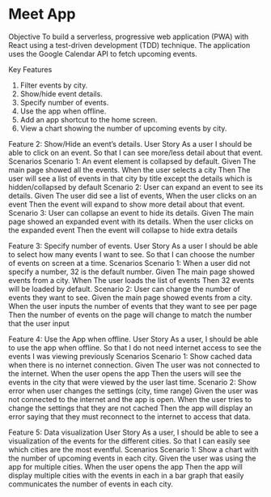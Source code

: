 
# Meet App

Objective
To build a serverless, progressive web application (PWA) with React using a test-driven
development (TDD) technique. The application uses the Google Calendar API to fetch
upcoming events.

Key Features
1. Filter events by city.
2. Show/hide event details.
3. Specify number of events.
4. Use the app when offline.
5. Add an app shortcut to the home screen.
6. View a chart showing the number of upcoming events by city.

Feature 2: Show/Hide an event’s details. User Story
As a user
I should be able to click on an event.
So that I can see more/less detail about that event.
Scenarios
Scenario 1: An event element is collapsed by default.
Given The main page showed all the events.
When the user selects a city
Then The user will see a list of events in that city by title except the details which is hidden/collapsed by default
Scenario 2: User can expand an event to see its details.
Given The user did see a list of events,
When the user clicks on an event
Then the event will expand to show more detail about that event.
Scenario 3: User can collapse an event to hide its details.
Given The main page showed an expanded event with its details. When the user clicks on the expanded event
Then the event will collapse to hide extra details

Feature 3: Specify number of events. User Story
As a user
I should be able to select how many events I want to see.
So that I can choose the number of events on screen at a time.
Scenarios
Scenario 1: When a user did not specify a number, 32 is the default number.
Given The main page showed events from a city. When The user loads the list of events
Then 32 events will be loaded by default.
Scenario 2: User can change the number of events they want to see.
Given the main page showed events from a city.
When the user inputs the number of events that they want to see per page
Then the number of events on the page will change to match the number that the user input
 
Feature 4: Use the App when offline. User Story
As a user,
I should be able to use the app when offline.
So that I do not need internet access to see the events I was viewing previously
Scenarios
Scenario 1: Show cached data when there is no internet connection.
Given The user was not connected to the internet.
When the user opens the app
Then the users will see the events in the city that were viewed by the user last time.
Scenario 2: Show error when user changes the settings (city, time range)
Given the user was not connected to the internet and the app is open.
When the user tries to change the settings that they are not cached
Then the app will display an error saying that they must reconnect to the internet to access that data.

Feature 5: Data visualization User Story
As a user,
I should be able to see a visualization of the events for the different cities. So that I can easily see which cities are the most eventful.
Scenarios
Scenario 1: Show a chart with the number of upcoming events in each city.
Given the user was using the app for multiple cities.
When the user opens the app
Then the app will display multiple cities with the events in each in a bar graph that easily communicates the number of events in each city.

